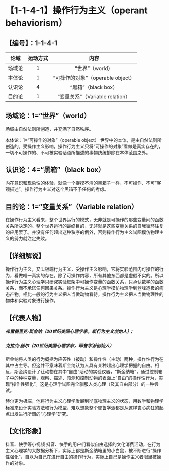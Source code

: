 # 【1-1-4-1】操作行为主义（operant behaviorism）
## 【编号】：1-1-4-1

| 论域 | 运动方式           | 内容 |
|:----:|:----------------:|:----:|
| 场域论   |1 |  “世界”（world）  |
| 本体论   |1 |  “可操作的对象”（operable object）  |
| 认识论   | 4|  “黑箱”（black box）  |
| 目的论   |1 |   “变量关系”（Variable relation） |

## 场域论：1=“世界”（world）

场域由自然法则所创造，并充满了自然秩序。

本体论：1=“可操作的对象”（operable object）
世界中的本体，是由自然法则所创造的。受操作主义影响，操作行为主义只将“可操作的对象”看做是真实存在的，一切不可操作的、不可被实验话语所描述的事物统统排除在本体范围之外。

## 认识论：4=“黑箱”（black box）

内在意识和现象性的体验，就像一个捉摸不清的黑箱子一样，不可操作、不可“客观描述”。操作行为主义对这个黑箱不予任何的考虑。

## 目的论：1=“变量关系”（Variable relation）

在操作行为主义看来，整个世界运行的模式，无非就是可操作的那些变量间的函数关系所决定的。整个世界运行的最终目的，无非就是这些变量关系的自我循环往复的应用罢了。并没有任何超出这种秩序的例外，否则操作行为主义试图模仿物理主义的努力就注定失败。

## 【详细解说】
操作行为主义，又叫极端行为主义，受操作主义影响，它将实验范围内可操作的行为，看做唯一真实的存在。除了可操作内容，所有其他东西都是虚假不实的。所以操作行为主义心理学只研究实验框架中可操作变量的函数关系，只承认数学的函数关系，而不承诺任何因果关系。操作行为主义是心理学模仿物理学到登峰造极的病态产物。相比一般的行为主义把人当做动物看待，操作行为主义把人当做物理性的物体和实验对象进行操作。

## 【代表人物】

##### 弗雷德里克·斯金纳（20世纪美国心理学家，新行为主义创始人）；
##### 克拉克·赫尔（20世纪美国心理学家，耶鲁学派创始人）

斯金纳将人类的行为概括为应答性（被动）和操作性（主动）两种，操作性行为在其中占主导。但这并不意味着斯金纳认为人具有某种超出心理学把握的自由。相反，斯金纳设计了让动物在其中“自由”活动的实验仪器，“斯金纳箱”，通过控制箱子中的种种变量，观察、描述、预测和控制动物的表面上“自由”的操作性行为，实现“操作性强化”。这是心理学试图完全驯服人类心理（及其自由部分）的一种尝试。

赫尔更为极端，他将行为主义心理学发展到彻底物理主义的状态，用数学和物理学标准来设计实验方法和行为模型，难以想象整个耶鲁学派都是从这样丧心病狂的起点出发进行所谓的“心理学”研究。

## 【文化形象】
抖音、快手等小视频
抖音、快手的用户们看似自由选择的文化消费活动，在行为主义心理学的大数据分析下，实际上都是斯金纳箱里的小白鼠，被不断进行“操作性强化”，自以为自己在进行自由的操作行为，实际上自己是操作主义者眼里被操作的对象。
